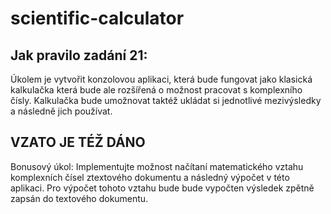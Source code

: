# scientific-calculator

<h2 style="strong">Jak pravilo zadání 21:</h2> 
Úkolem je vytvořit konzolovou aplikaci, která bude fungovat jako klasická kalkulačka která bude ale rozšířená o možnost pracovat s komplexního čísly. Kalkulačka bude umožnovat taktéž ukládat si jednotlivé mezivýsledky a následně jich používat. <br/>
<h2 style="strong">VZATO JE TÉŽ DÁNO</h2>
Bonusový úkol: Implementujte možnost načítaní matematického vztahu komplexních čísel ztextového dokumentu a následný výpočet v této aplikaci. Pro výpočet tohoto vztahu bude bude vypočten výsledek zpětně zapsán do textového dokumentu.
